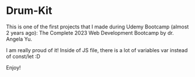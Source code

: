 # Drum-Kit

This is one of the first projects that I made during Udemy Bootcamp (almost 2 years ago): The Complete 2023 Web Development Bootcamp by dr. Angela Yu.

I am really proud of it! Inside of JS file, there is a lot of variables var instead of const/let :D

Enjoy!
